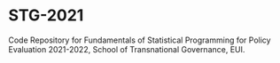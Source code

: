 # STG-2021

Code Repository for Fundamentals of Statistical Programming for Policy Evaluation 2021-2022, School of Transnational Governance, EUI.
